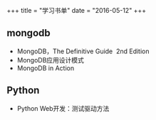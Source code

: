+++
title = "学习书单"
date = "2016-05-12"
+++



## mongodb

* MongoDB，The Definitive Guide  2nd Edition
* MongoDB应用设计模式
* MongoDB in Action

## Python

* Python Web开发：测试驱动方法

